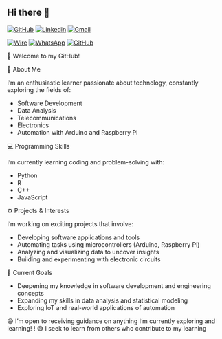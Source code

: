 ## Hi there 👋

[![GitHub](https://img.shields.io/badge/-Github-000?style=flat&logo=Github&logoColor=white)](https://github.com/Mr-maike)
[![Linkedin](https://img.shields.io/badge/-LinkedIn-blue?style=flat&logo=Linkedin&logoColor=white)](https://www.linkedin.com/in/maike-heris-do-amaral-belarmino-643483205/)
[![Gmail](https://img.shields.io/badge/-Gmail-c14438?style=flat&logo=Gmail&logoColor=white)](mailto:maike.h.belarmino@gmail.com)

[![Wire](https://img.shields.io/badge/Wire-B71C1C?style=for-the-badge&logo=wire&logoColor=white)]()
[![WhatsApp](https://img.shields.io/badge/WhatsApp-25D366?style=for-the-badge&logo=whatsapp&logoColor=white )]()
[![GitHub](https://img.shields.io/badge/-Github-000?style=for-the-badge&logo=Github&logoColor=white)]()




<!--
**riveracrist/riveracrist** is a ✨ _special_ ✨ repository because its `README.md` (this file) appears on your GitHub profile.

Here are some ideas to get you started:

- 🔭 I’m currently working on ...
- 🌱 I’m currently learning ...
- 👯 I’m looking to collaborate on ...
- 🤔 I’m looking for help with ...
- 💬 Ask me about ...
- 📫 How to reach me: ...
- 😄 Pronouns: ...
- ⚡ Fun fact: ...
-->

👋 Welcome to my GitHub!

🌟 About Me

I’m an enthusiastic learner passionate about technology, constantly exploring the fields of:

* Software Development
* Data Analysis
* Telecommunications
* Electronics
* Automation with Arduino and Raspberry Pi

💻 Programming Skills

I’m currently learning coding and problem-solving with:

* Python
* R
* C++
* JavaScript

⚙️ Projects & Interests

I’m working on exciting projects that involve:

* Developing software applications and tools
* Automating tasks using microcontrollers (Arduino, Raspberry Pi)
* Analyzing and visualizing data to uncover insights
* Building and experimenting with electronic circuits

📘 Current Goals

* Deepening my knowledge in software development and engineering concepts
* Expanding my skills in data analysis and statistical modeling
* Exploring IoT and real-world applications of automation



😅 I’m open to receiving guidance on anything I’m currently exploring and learning! ! 😅
I seek to learn from others who contribute to my learning
